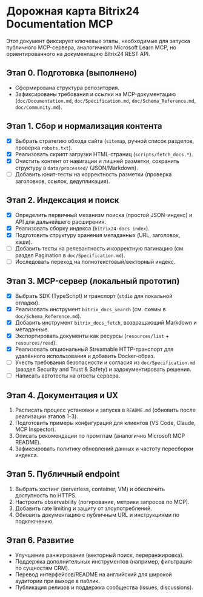 # Дорожная карта Bitrix24 Documentation MCP

Этот документ фиксирует ключевые этапы, необходимые для запуска публичного MCP-сервера, аналогичного Microsoft Learn MCP, но ориентированного на документацию Bitrix24 REST API.

## Этап 0. Подготовка (выполнено)
- Сформирована структура репозитория.
- Зафиксированы требования и ссылки на MCP-документацию (`doc/Documentation.md`, `doc/Specification.md`, `doc/Schema_Reference.md`, `doc/Community.md`).

## Этап 1. Сбор и нормализация контента
- [x] Выбрать стратегию обхода сайта (`sitemap`, ручной список разделов, проверка `robots.txt`).
- [x] Реализовать скрипт загрузки HTML-страниц (`scripts/fetch_docs.*`).
- [x] Очистить контент от навигации и лишней разметки, сохранить структуру в `data/processed/` (JSON/Markdown).
- [ ] Добавить юнит-тесты на корректность разметки (проверка заголовков, ссылок, дедупликация).

## Этап 2. Индексация и поиск
- [x] Определить первичный механизм поиска (простой JSON-индекс) и API для дальнейшего расширения.
- [x] Реализовать сборку индекса (`bitrix24-docs index`).
- [x] Подготовить структуру хранения метаданных (URL, заголовок, хэши).
- [ ] Добавить тесты на релевантность и корректную пагинацию (см. раздел Pagination в `doc/Specification.md`).
- [ ] Исследовать переход на полнотекстовый/векторный индекс.

## Этап 3. MCP-сервер (локальный прототип)
- [x] Выбрать SDK (TypeScript) и транспорт (`stdio` для локальной отладки).
- [x] Реализовать инструмент `bitrix_docs_search` (см. схемы в `doc/Schema_Reference.md`).
- [x] Добавить инструмент `bitrix_docs_fetch`, возвращающий Markdown и метаданные.
- [x] Экспортировать документы как ресурсы (`resources/list` + `resources/read`).
- [x] Реализовать опциональный Streamable HTTP-транспорт для удалённого использования и добавить Docker-образ.
- [ ] Учесть требования безопасности и согласия из `doc/Specification.md` (раздел Security and Trust & Safety) и задокументировать решения.
- [ ] Написать автотесты на ответы сервера.

## Этап 4. Документация и UX
1. Расписать процесс установки и запуска в `README.md` (обновить после реализации этапов 1-3).
2. Подготовить примеры конфигураций для клиентов (VS Code, Claude, MCP Inspector).
3. Описать рекомендации по промптам (аналогично Microsoft MCP README).
4. Зафиксировать политику обновлений данных и частоту пересборки индекса.

## Этап 5. Публичный endpoint
1. Выбрать хостинг (serverless, container, VM) и обеспечить доступность по HTTPS.
2. Настроить observability (логирование, метрики запросов по MCP).
3. Добавить rate limiting и защиту от злоупотреблений.
4. Обновить документацию с публичным URL и инструкциями по подключению.

## Этап 6. Развитие
- Улучшение ранжирования (векторный поиск, переранжировка).
- Поддержка дополнительных инструментов (например, фильтрация по сущностям CRM).
- Перевод интерфейсов/README на английский для широкой аудитории при выходе в паблик.
- Публикация релизов и поддержка сообщества (issues, discussions).
